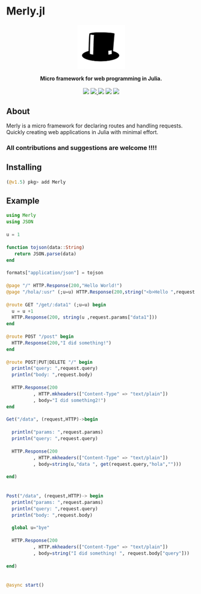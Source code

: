 # Merly.jl
<p align="center"><img src="merly.png" width="25%" ></p>
<p align="center">
<strong>Micro framework for web programming in Julia.</strong>
<br><br>
<a href="https://travis-ci.org/github/neomatrixcode/Merly.jl"><img src="https://travis-ci.org/neomatrixcode/Merly.jl.svg?branch=master"></a>
<a href="https://codecov.io/gh/neomatrixcode/Merly.jl">
  <img src="https://codecov.io/gh/neomatrixcode/Merly.jl/branch/master/graph/badge.svg" />
</a>
<a href="https://neomatrixcode.gitbook.io/merly/"><img src="https://img.shields.io/badge/docs-stable-blue.svg"></a>
<a href="https://www.repostatus.org/#active"><img src="https://www.repostatus.org/badges/latest/active.svg"></a>
<a href="https://raw.githubusercontent.com/neomatrixcode/Merly.jl/master/LICENSE.md"><img src="https://img.shields.io/badge/License-MIT-blue.svg"></a>
</p>

## About
Merly is a micro framework for declaring routes and handling requests.
Quickly creating web applications in Julia with minimal effort.

### All contributions and suggestions are welcome !!!!

Installing
----------
```julia
(@v1.5) pkg> add Merly
```

## Example

```julia
using Merly
using JSON

u = 1

function tojson(data::String)
   return JSON.parse(data)
end

formats["application/json"] = tojson

@page "/" HTTP.Response(200,"Hello World!")
@page "/hola/:usr" (;u=u) HTTP.Response(200,string("<b>Hello ",request.params["usr"],u,"!</b>"))

@route GET "/get/:data1" (;u=u) begin
  u = u +1
  HTTP.Response(200, string(u ,request.params["data1"]))
end

@route POST "/post" begin
  HTTP.Response(200,"I did something!")
end

@route POST|PUT|DELETE "/" begin
  println("query: ",request.query)
  println("body: ",request.body)

  HTTP.Response(200
          , HTTP.mkheaders(["Content-Type" => "text/plain"])
          , body="I did something2!")
end

Get("/data", (request,HTTP)->begin

  println("params: ",request.params)
  println("query: ",request.query)

  HTTP.Response(200
          , HTTP.mkheaders(["Content-Type" => "text/plain"])
          , body=string(u,"data ", get(request.query,"hola","")))

end)


Post("/data", (request,HTTP)-> begin
  println("params: ",request.params)
  println("query: ",request.query)
  println("body: ",request.body)

  global u="bye"

  HTTP.Response(200
          , HTTP.mkheaders(["Content-Type" => "text/plain"])
          , body=string("I did something! ", request.body["query"]))

end)


@async start()

```
